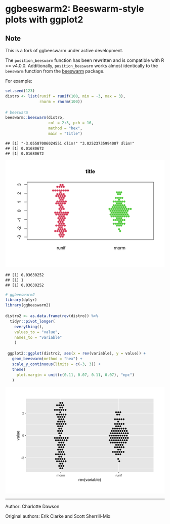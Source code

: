 
<!-- README.md is generated from README.Rmd. Please edit that file -->

# ggbeeswarm2: Beeswarm-style plots with ggplot2

## Note

This is a fork of ggbeeswarm under active development.

The `position_beeswarm` function has been rewritten and is compatible
with R \>= v4.0.0. Additionally, `position_beeswarm` works almost
identically to the `beeswarm` function from the
[beeswarm](https://cran.r-project.org/web/packages/beeswarm/index.html)
package.

For example:

``` r
set.seed(123)
distro <- list(runif = runif(100, min = -3, max = 3), 
               rnorm = rnorm(100))

# beeswarm
beeswarm::beeswarm(distro, 
                   col = 2:3, pch = 16,
                   method = "hex",
                   main = "title")
```

    ## [1] "-3.05587006024551 dlim!" "3.02523735994007 dlim!" 
    ## [1] 0.01680672
    ## [1] 0.01680672

<img src="man/figures/README-ex-1.png" width="576" />

    ## [1] 0.03630252
    ## [1] 1
    ## [1] 0.03630252

``` r
# ggbeeswarm2
library(dplyr)
library(ggbeeswarm2)

distro2 <- as.data.frame(rev(distro)) %>% 
  tidyr::pivot_longer(
    everything(), 
    values_to = "value", 
    names_to = "variable"
    )

 ggplot2::ggplot(distro2, aes(x = rev(variable), y = value)) + 
   geom_beeswarm(method = "hex") + 
   scale_y_continuous(limits = c(-3, 3)) + 
   theme(
     plot.margin = unit(c(0.11, 0.07, 0.11, 0.07), "npc")
   )
```

<img src="man/figures/README-ex-2.png" width="576" />

-----

Author: Charlotte Dawson

Original authors: Erik Clarke and Scott Sherrill-Mix
